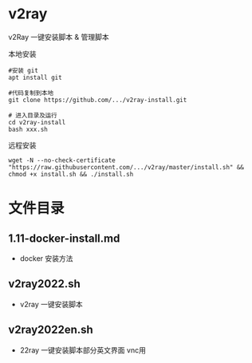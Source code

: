 # v2ray
 v2Ray 一键安装脚本 &amp; 管理脚本

本地安装

```
#安装 git
apt install git

#代码复制到本地
git clone https://github.com/.../v2ray-install.git

# 进入目录及运行
cd v2ray-install
bash xxx.sh
```

远程安装
```
wget -N --no-check-certificate "https://raw.githubusercontent.com/.../v2ray/master/install.sh" && chmod +x install.sh && ./install.sh
```

# 文件目录

## 1.11-docker-install.md 
- docker 安装方法

## v2ray2022.sh
- v2ray 一键安装脚本
## v2ray2022en.sh
- 22ray 一键安装脚本部分英文界面 vnc用
